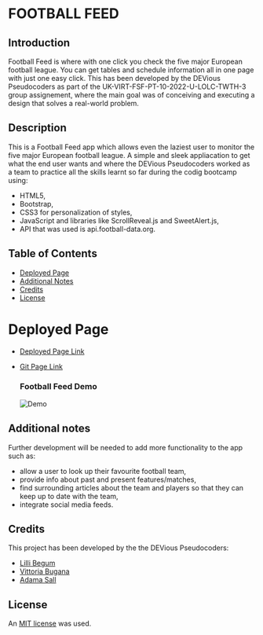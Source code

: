 # FOOTBALL FEED

## Introduction

Football Feed is  where with  one click you check the five major European football league.
You can get tables and schedule information all in one page with just one easy click.
This has been developed by the DEVious Pseudocoders as part of the UK-VIRT-FSF-PT-10-2022-U-LOLC-TWTH-3 group assignement, where the main goal was of conceiving and executing a design that solves a real-world problem.


## Description

This is a Football Feed app which allows even the laziest user to monitor the five major European football league.
A simple and sleek appliacation to get what the end user wants and where the DEVious Pseudocoders worked as a team to practice all the skills learnt so far during the codig bootcamp using:
* HTML5, 
* Bootstrap, 
* CSS3 for personalization of styles, 
* JavaScript and libraries like ScrollReveal.js and SweetAlert.js,
* API that was used is api.football-data.org.

## Table of Contents

* [Deployed Page](#deployed-page)
* [Additional Notes](#additional-notes)
* [Credits](#credits)
* [License](#license)

# Deployed Page

* [Deployed Page Link](https://lilibear1.github.io/Sports-Project/)

* [Git Page Link](https://github.com/LiliBear1/Sports-Project) 


    ### Football Feed Demo 

    ![Demo](https://share.vidyard.com/watch/Li8Eq8uNPmhmob4E2vtr3M?)


## Additional notes

Further development will be needed to add more functionality to the app such as:
* allow a user to look up their favourite football team,
* provide  info about past and present features/matches,
* find surrounding articles about the team and players so that they can keep up to date with the team,
* integrate social media feeds.

## Credits 
This project has been developed by the the DEVious Pseudocoders:

* [Lilli Begum](https://github.com/LiliBear1) 
* [Vittoria Bugana](https://github.com/vbugana)
* [Adama Sall](https://github.com/kaiyfa)


## License

An [MIT license](https://choosealicense.com/licenses/mit/) was used.
